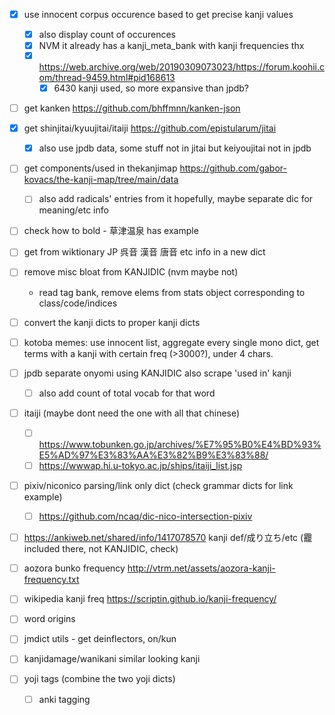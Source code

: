 <!-- - [x] if simp/trad form exist, check for presence in list and add if not
- [x] if find "used in vocab" with new kanji, add that kanji to list
  - nvm
- [x] add composed of/included in kanji (check for existence of included in kanji, fetch bigger page if necessary?)
  - nvm to included in
- [ ] check jpdb freq list for all kanji used, if not insane number just use that as base
  - nvm dont feel like it
- [ ] use thekanjimap data for thekanjimap kanji dict
- [ ] dict converter
  - [ ] limit to 10 vocab, show more link to jpdb -->


- [x] use innocent corpus occurence based to get precise kanji values
  - [x] also display count of occurences
  - [x] NVM it already has a kanji_meta_bank with kanji frequencies thx
  - [x] https://web.archive.org/web/20190309073023/https://forum.koohii.com/thread-9459.html#pid168613
    - [x] 6430 kanji used, so more expansive than jpdb?
- [ ] get kanken https://github.com/bhffmnn/kanken-json
- [x] get shinjitai/kyuujitai/itaiji https://github.com/epistularum/jitai
  - [x] also use jpdb data, some stuff not in jitai but keiyoujitai not in jpdb
- [ ] get components/used in thekanjimap https://github.com/gabor-kovacs/the-kanji-map/tree/main/data
  - [ ] also add radicals' entries from it hopefully, maybe separate dic for meaning/etc info

- [ ] check how to bold - 草津温泉 has example

- [ ] get from wiktionary JP 呉音 漢音 唐音 etc info in a new dict

- [ ] remove misc bloat from KANJIDIC (nvm maybe not)
  - read tag bank, remove elems from stats object corresponding to class/code/indices

- [ ] convert the kanji dicts to proper kanji dicts

- [ ] kotoba memes: use innocent list, aggregate every single mono dict, get terms with a kanji with certain freq (>3000?), under 4 chars.

- [ ] jpdb separate onyomi using KANJIDIC also scrape 'used in' kanji
  - [ ] also add count of total vocab for that word

- [ ] itaiji (maybe dont need the one with all that chinese)
  - [ ] https://www.tobunken.go.jp/archives/%E7%95%B0%E4%BD%93%E5%AD%97%E3%83%AA%E3%82%B9%E3%83%88/
  - [ ] https://wwwap.hi.u-tokyo.ac.jp/ships/itaiji_list.jsp

- [ ] pixiv/niconico parsing/link only dict (check grammar dicts for link example)
  - [ ] https://github.com/ncaq/dic-nico-intersection-pixiv

- [ ] https://ankiweb.net/shared/info/1417078570 kanji def/成り立ち/etc (龗 included there, not KANJIDIC, check)

- [ ] aozora bunko frequency http://vtrm.net/assets/aozora-kanji-frequency.txt
- [ ] wikipedia kanji freq https://scriptin.github.io/kanji-frequency/

- [ ] word origins

- [ ] jmdict utils - get deinflectors, on/kun

- [ ] kanjidamage/wanikani similar looking kanji

- [ ] yoji tags (combine the two yoji dicts)
  - [ ] anki tagging